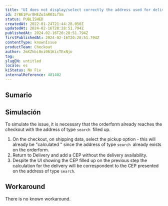 ```yaml
---
title: "UI does not display/select correctly the address used for delivery calculation."
id: 2rBE1Pur8HEZo3nR03LfSm
status: PUBLISHED
createdAt: 2022-01-24T21:44:28.050Z
updatedAt: 2024-02-16T20:28:51.794Z
publishedAt: 2024-02-16T20:28:51.794Z
firstPublishedAt: 2024-02-16T20:28:51.794Z
contentType: knownIssue
productTeam: Checkout
author: 2mXZkbi0oi061KicTExNjo
tag: 
slugEN: untitled
locale: es
kiStatus: No Fix
internalReference: 481402
---
```


## Sumario



## Simulación


To simulate the issue, it is necessary that the orderform already reaches the checkout with the address of type `search `filled up.

1. On the checkout, on shipping data, select the pickup option - this will already be "calculated " since the address of type `search `already exists on the orderform.
2. Return to Delivery and add a CEP without the delivery availability.
3. Despite the UI showing the CEP filled up on the previous step the calculation for the delivery will be correspondent to the CEP presented on the address of type `search`.



## Workaround


There is no known workaround.

